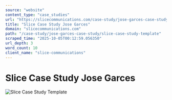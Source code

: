 ```yaml
---
source: "website"
content_type: "case_studies"
url: "https://slicecommunications.com/case-study/jose-garces-case-study/slice-case-study-template"
title: "Slice Case Study Jose Garces"
domain: "slicecommunications.com"
path: "/case-study/jose-garces-case-study/slice-case-study-template"
scraped_time: "2025-10-05T00:12:59.056350"
url_depth: 3
word_count: 10
client_name: "slice-communications"
---
```


# Slice Case Study Jose Garces

![Slice Case Study Template](https://slicecommunications.com/wp-content/uploads/2021/10/Slice-Case-Study-Template-300x300.png)